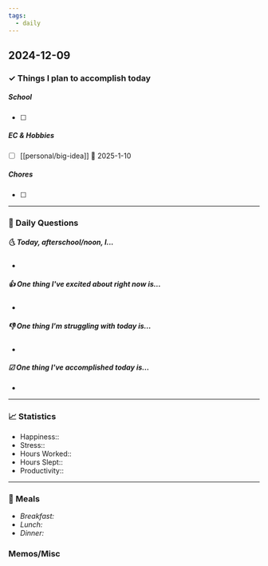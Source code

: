 ```yaml
---
tags:
  - daily
---
```


## 2024-12-09

### ✓ Things I plan to accomplish today
##### School
- [ ] 
##### EC & Hobbies
- [ ] [[personal/big-idea]] 📅 2025-1-10
##### Chores
- [ ] 
---

### 📅 Daily Questions

##### 🌜 Today, afterschool/noon, I...

- 

##### 👍 One thing I've excited about right now is...

- 

##### 👎 One thing I'm struggling with today is...

- 

##### ☑ One thing I've accomplished today is...

- 
---
### 📈 Statistics

- Happiness:: 
- Stress::
- Hours Worked:: 
- Hours Slept:: 
- Productivity:: 
---
### 🍔 Meals

- *Breakfast:*
- *Lunch:*
- *Dinner:*
### Memos/Misc



